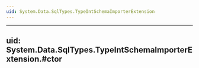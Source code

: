 ```yaml
---
uid: System.Data.SqlTypes.TypeIntSchemaImporterExtension
---
```


---
uid: System.Data.SqlTypes.TypeIntSchemaImporterExtension.#ctor
---
